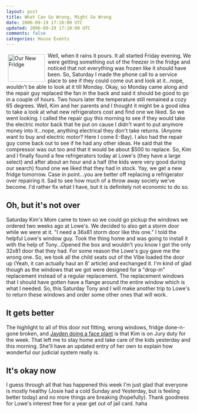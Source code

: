 ```yaml
---           
layout: post
title: What Can Go Wrong, Might Go Wrong
date: 2006-09-19 17:10:00 UTC
updated: 2006-09-19 17:10:00 UTC
comments: false
categories: House Events
---
```

[<img alt="Our New Fridge" src="http://static.flickr.com/91/246817314_05cad4b9a8.jpg" width="100" height="75" align="left" style="padding: 5px"/>](http://www.flickr.com/photos/29657811@N00/246817314/)Well, when it rains it pours. It all started Friday evening. We were getting something out of the freezer in the fridge and noticed that not everything was frozen like it should have been. So, Saturday I made the phone call to a service place to see if they could come out and look at it...nope, wouldn't be able to look at it till Monday. Okay, so Monday came along and the repair guy replaced the fan in the back and said it should be good to go in a couple of hours. Two hours later the temperature still remained a cozy 65 degrees. Well, Kim and her parents and I thought it might be a good idea to take a look at what new refrigerators cost and find one we liked. So we went looking. I called the repair guy this morning to see if they would take the electric motor back that he put on cause I didn't want to put anymore money into it...nope, anything electrical they don't take returns. (Anyone want to buy and electric motor? Here I come E-Bay). I also had the repair guy come back out to see if he had any other ideas. He said that the compressor was out too and that it would be about $500 to replace. So, Kim and I finally found a few refrigerators today at Lowe's (they have a large select) and after about an hour and a half (the kids were very good during our search) found one we liked that they had in stock. Yay, we get a new fridge tomorrow. Case in point...you are better off replacing a refrigerator over repairing it. Sad to see how much of a throw away society we've become. I'd rather fix what I have, but it is definitely not economic to do so.

## Oh, but it's not over
Saturday Kim's Mom came to town so we could go pickup the windows we ordered two weeks ago at Lowe's. We decided to also get a storm door while we were at it. "I need a 36x81 storm door like this one." I told the helpful Lowe's window guy. Took the thing home and was going to install it with the help of Tony...Opened the box and wouldn't you know I got the only 32x81 door that they had. For some reason the Lowe's guy gave me the wrong one. So, we took all the child seats out of the Vibe loaded the door up (Yeah, it can actually haul an 8' article) and exchanged it. I'm kind of glad though as the windows that we got were designed for a "drop-in" replacement instead of a regular replacement. The replacement windows that I should have gotten have a flange around the entire window which is what I needed. So, this Saturday Tony and I will make another trip to Lowe's to return these windows and order some other ones that will work.

## It gets better
The highlight to all of this door not fitting, wrong windows, fridge done-n-gone broken, and [Jayden doing a face plant](http://www.flickr.com/photos/kevinminnis/247667058/) is that Kim is on Jury duty for the week. That left me to stay home and take care of the kids yesterday and this morning. She'll have an updated entry of her own to explain how wonderful our judicial system really is.

## It's okay now
I guess through all that has happened this week I'm just glad that everyone is mostly healthy (Josie had a cold Sunday and Yesterday, but is feeling better today) and no more things are breaking (hopefully). Thank goodness for Lowe's interest free for a year get out of jail card. haha
